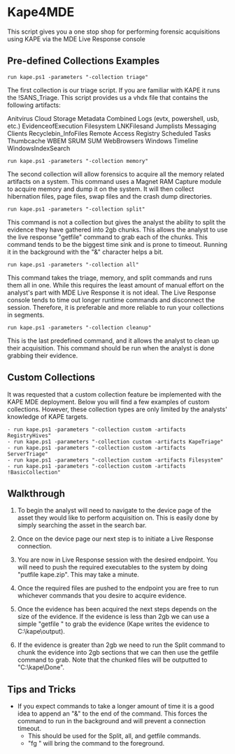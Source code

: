 # Kape4MDE

This script gives you a one stop shop for performing forensic acquisitions using KAPE via the MDE Live Response console

## Pre-defined Collections Examples 

    run kape.ps1 -parameters "-collection triage" 

The first collection is our triage script. If you are familiar with KAPE it runs the !SANS_Triage. This script provides us a vhdx file that contains the following artifacts: 

Anitvirus 
Cloud Storage Metadata 
Combined Logs (evtx, powershell, usb, etc.) 
EvidenceofExecution 
Filesystem 
LNKFilesand Jumplists 
Messaging Clients 
Recyclebin_InfoFiles 
Remote Access 
Registry 
Scheduled Tasks 
Thumbcache 
WBEM 
SRUM 
SUM 
WebBrowsers 
Windows Timeline 
WindowsIndexSearch 

    run kape.ps1 -parameters "-collection memory" 

The second collection will allow forensics to acquire all the memory related artifacts on a system. This command uses a Magnet RAM Capture module to acquire memory and dump it on the system. It will then collect hibernation files, page files, swap files and the crash dump directories. 

    run kape.ps1 -parameters "-collection split" 

This command is not a collection but gives the analyst the ability to split the evidence they have gathered into 2gb chunks. This allows the analyst to use the live response "getfile" command to grab each of the chunks. This command tends to be the biggest time sink and is prone to timeout. Running it in the background with the "&" character helps a bit. 

    run kape.ps1 -parameters "-collection all" 

This command takes the triage, memory, and split commands and runs them all in one. While this requires the least amount of manual effort on the analyst's part with MDE Live Response it is not ideal. The Live Response console tends to time out longer runtime commands and disconnect the session. Therefore, it is preferable and more reliable to run your collections in segments. 

    run kape.ps1 -parameters "-collection cleanup" 

This is the last predefined command, and it allows the analyst to clean up their acquisition. This command should be run when the analyst is done grabbing their evidence. 

 

## Custom Collections 

It was requested that a custom collection feature be implemented with the KAPE MDE deployment. Below you will find a few examples of custom collections. However, these collection types are only limited by the analysts' knowledge of KAPE targets.  

    - run kape.ps1 -parameters "-collection custom -artifacts RegistryHives" 
    - run kape.ps1 -parameters "-collection custom -artifacts KapeTriage" 
    - run kape.ps1 -parameters "-collection custom -artifacts ServerTriage" 
    - run kape.ps1 -parameters "-collection custom -artifacts Filesystem" 
    - run kape.ps1 -parameters "-collection custom -artifacts !BasicCollection" 

## Walkthrough 

1. To begin the analyst will need to navigate to the device page of the asset they would like to perform acquisition on. This is easily done by simply searching the asset in the search bar.
   
2. Once on the device page our next step is to initiate a Live Response connection.
   
3. You are now in Live Response session with the desired endpoint. You will need to push the required executables to the system by doing "putfile kape.zip". This may take a minute. 
   
4. Once the required files are pushed to the endpoint you are free to run whichever commands that you desire to acquire evidence. 
   
5. Once the evidence has been acquired the next steps depends on the size of the evidence. If the evidence is less than 2gb we can use a simple "getfile <evidence file name>" to grab the evidence (Kape writes the evidence to C:\kape\output). 

6. If the evidence is greater than 2gb we need to run the Split command to chunk the evidence into 2gb sections that we can then use the getfile command to grab. Note that the chunked files will be outputted to "C:\kape\Done".  
 

## Tips and Tricks 

- If you expect commands to take a longer amount of time it is a good idea to append an "&" to the end of the command. This forces the command to run in the background and will prevent a connection timeout. 
    - This should be used for the Split, all, and getfile commands. 
    - "fg <action GUID>" will bring the command to the foreground. 